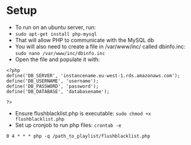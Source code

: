 # Setup
* To run on an ubuntu server, run:
* `sudo apt-get install php-mysql`
* That will allow PHP to communicate with the MySQL db
* You will also need to create a file in /var/www/inc/ called dbinfo.inc: `sudo nano /var/www/inc/dbinfo.inc`
* Open the file and populate it with:
```
<?php
define('DB_SERVER', 'instancename.eu-west-1.rds.amazonaws.com');
define('DB_USERNAME', 'username');
define('DB_PASSWORD', 'password');
define('DB_DATABASE', 'databasename');

?>
```
* Ensure flushblacklist.php is executable: `sudo chmod +x flushblacklist.php`
* Set up cronjob to run php files: `crontab -e`
```
0 4 * * * php -q /path_to_playlist/flushblacklist.php
```